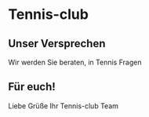 # Tennis-club

## Unser Versprechen
Wir werden Sie beraten, in Tennis Fragen

## Für euch!
Liebe Grüße Ihr Tennis-club Team
